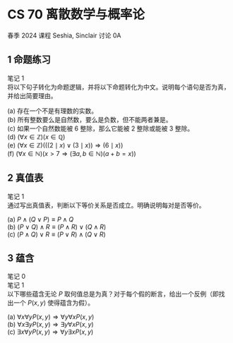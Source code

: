 # CS 70 离散数学与概率论
春季 2024 课程 Seshia, Sinclair
讨论 0A

## 1 命题练习
笔记 1  
将以下句子转化为命题逻辑，并将以下命题转化为中文。说明每个语句是否为真，并给出简要理由。

(a) 存在一个不是有理数的实数。  
(b) 所有整数要么是自然数，要么是负数，但不能两者兼是。  
(c) 如果一个自然数能被 6 整除，那么它能被 2 整除或能被 3 整除。  
(d) $(\forall x \in \mathbb{Z})(x \in \mathbb{Q})$  
(e) $(\forall x \in \mathbb{Z})(((2 \mid x) \vee (3 \mid x)) \Longrightarrow (6 \mid x))$  
(f) $(\forall x \in \mathbb{N})(x > 7 \Longrightarrow (\exists a, b \in \mathbb{N})(a + b = x))$

## 2 真值表
笔记 1  
通过写出真值表，判断以下等价关系是否成立。明确说明每对是否等价。

(a) $P \wedge (Q \vee P) \equiv P \wedge Q$  
(b) $(P \vee Q) \wedge R \equiv (P \wedge R) \vee (Q \wedge R)$  
(c) $(P \wedge Q) \vee R \equiv (P \vee R) \wedge (Q \vee R)$

## 3 蕴含
笔记 0  
笔记 1  
以下哪些蕴含无论 $P$ 取何值总是为真？对于每个假的断言，给出一个反例（即找出一个 $P(x, y)$ 使得蕴含为假）。

(a) $\forall x \forall y P(x, y) \Longrightarrow \forall y \forall x P(x, y)$  
(b) $\forall x \exists y P(x, y) \Longrightarrow \exists y \forall x P(x, y)$  
(c) $\exists x \forall y P(x, y) \Longrightarrow \forall y \exists x P(x, y)$